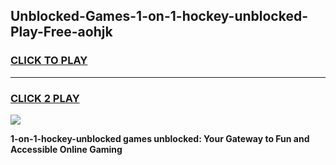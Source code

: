 
## Unblocked-Games-1-on-1-hockey-unblocked-Play-Free-aohjk
<h3>
<a href="https://premium76.site?title=1-on-1-hockey-unblocked&ref=12A">CLICK TO PLAY</a></h3>
<hr>

<h3>
<a href="https://premium76.site?title=1-on-1-hockey-unblocked&ref=12A">CLICK 2 PLAY</a>
  
</h3>

<a href="https://premium76.site?title=1-on-1-hockey-unblocked&ref=12A"><img src="https://clearcache.store/games.png"></a>


**1-on-1-hockey-unblocked games unblocked: Your Gateway to Fun and Accessible Online Gaming**
